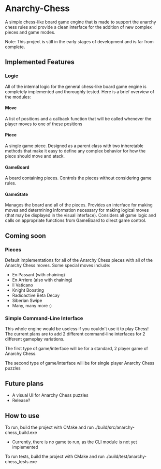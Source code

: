 # Anarchy-Chess
A simple chess-like board game engine that is made to support the anarchy chess rules and provide a clean interface for the addition of new complex pieces and game modes.

Note: This project is still in the early stages of development and is far from complete. 

## Implemented Features
### Logic
All of the internal logic for the general chess-like board game engine is completely implemented and thoroughly tested. Here is a brief overview of the modules:

#### Move
A list of positions and a callback function that will be called whenever the player moves to one of these positions

#### Piece
A single game piece. Designed as a parent class with two inheretable methods that make it easy to define any complex behavior for how the piece should move and atack.

#### GameBoard
A board containing pieces. Controls the pieces without considering game rules.

#### GameState
Manages the board and all of the pieces. Provides an interface for making moves and determining information necessary for making logical moves (that may be displayed in the visual interface). Considers all game logic and calls on appropriate functions from GameBoard to direct game control.

## Coming soon
### Pieces
Default implementations for all of the Anarchy Chess pieces with all of the Anarchy Chess moves.
Some special moves include:
- En Passant (with chaining)
- En Arriere (also with chaining)
- Il Vaticano
- Knight Boosting 
- Radioactive Beta Decay
- Siberian Swipe
- Many, many more :)

### Simple Command-Line Interface
This whole engine would be useless if you couldn't use it to play Chess! The current plans are to add 2 different command-line interfaces for 2 different gameplay variations.

The first type of game/interface will be for a standard, 2 player game of Anarchy Chess.

The second type of game/interface will be for single player Anarchy Chess puzzles

## Future plans
- A visual UI for Anarchy Chess puzzles
- Release?

## How to use
To run, build the project with CMake and run ./build/src/anarchy-chess_build.exe
- Currently, there is no game to run, as the CLI module is not yet implemented

To run tests, build the project with CMake and run ./build/test/anarchy-chess_tests.exe
